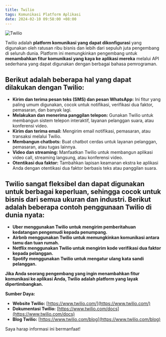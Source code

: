 ```yaml
---
title: Twilio
tags: Komunikasi Platform Aplikasi 
date: 2024-02-10 09:58:00 +08:00
---
```


![Twilio](https://www.celigo.com/wp-content/uploads/2022/11/ecosystem-hero-Twillo.png)

Twilio adalah **platform komunikasi yang dapat dikonfigurasi** yang digunakan oleh ratusan ribu bisnis dan lebih dari sepuluh juta pengembang di seluruh dunia. Platform ini memungkinkan pengembang untuk **menambahkan fitur komunikasi yang kaya ke aplikasi mereka** melalui API sederhana yang dapat digunakan dengan berbagai bahasa pemrograman.

<!--more-->

## Berikut adalah beberapa hal yang dapat dilakukan dengan Twilio:

* **Kirim dan terima pesan teks (SMS) dan pesan WhatsApp:** Ini fitur yang paling umum digunakan, cocok untuk notifikasi, verifikasi dua faktor, pemasaran, dan banyak lagi.
* **Melakukan dan menerima panggilan telepon:** Gunakan Twilio untuk membangun sistem telepon interaktif, layanan pelanggan suara, atau konferensi video.
* **Kirim dan terima email:** Mengirim email notifikasi, pemasaran, atau transaksi melalui Twilio.
* **Membangun chatbots:** Buat chatbot cerdas untuk layanan pelanggan, pemasaran, atau tugas lainnya.
* **Video dan streaming:** Manfaatkan Twilio untuk membangun aplikasi video call, streaming langsung, atau konferensi video.
* **Otentikasi dua faktor:** Tambahkan lapisan keamanan ekstra ke aplikasi Anda dengan otentikasi dua faktor berbasis teks atau panggilan suara.

## **Twilio sangat fleksibel dan dapat digunakan untuk berbagai keperluan, sehingga cocok untuk bisnis dari semua ukuran dan industri.** Berikut adalah beberapa contoh penggunaan Twilio di dunia nyata:

* **Uber menggunakan Twilio untuk mengirim pemberitahuan kedatangan pengemudi kepada penumpang.**
* **Airbnb menggunakan Twilio untuk memungkinkan komunikasi antara tamu dan tuan rumah.**
* **Netflix menggunakan Twilio untuk mengirim kode verifikasi dua faktor kepada pelanggan.**
* **Spotify menggunakan Twilio untuk mengatur ulang kata sandi pelanggan.**

**Jika Anda seorang pengembang yang ingin menambahkan fitur komunikasi ke aplikasi Anda, Twilio adalah platform yang layak dipertimbangkan.**

**Sumber Daya:**

* **Website Twilio:** [https://www.twilio.com/](https://www.twilio.com/)
* **Dokumentasi Twilio:** [https://www.twilio.com/docs](https://www.twilio.com/docs)
* **Blog Twilio:** [https://www.twilio.com/blog](https://www.twilio.com/blog)

Saya harap informasi ini bermanfaat!
